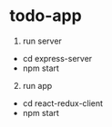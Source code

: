 # todo-app
1. run server
- cd express-server
- npm start
2. run app
- cd react-redux-client
- npm start
